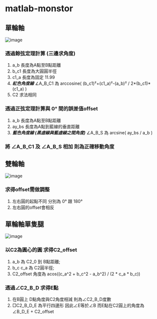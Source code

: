 # matlab-monstor

## 單輪軸

![image](https://github.com/ss32324/matlab-monstor/blob/fix/001/%E8%BC%AA%E8%BB%B8.gif)

### 透過餘弦定理計算 (三邊求角度)
1. a_b 長度為A點至B點距離
2. b_c1 長度為大圓圓半徑
3. c1_a 長度為固定 11.99
4. ***紅色角度線*** ∠A_B_C1 為 arccosine( (b_c1)²+(c1_a)²-(a_b)² / 2*(b_c1)*(c1_a) )
5. C2 求法相同


### 透過正弦定理計算與 0° 間的誤差值offset
1. a_b 長度為A點至B點距離
2. ay_bs 長度為A點到藍線的垂直距離
3. ***藍色角度線 (黑虛線與藍虛線之間角度)*** ∠A_B_S 為 arcsine( ay_bs / a_b )

### 將 ∠A_B_C1 及 ∠A_B_S 相加 則為正確移動角度



## 雙輪軸

![image](https://github.com/ss32324/matlab-monstor/blob/test/double_axle/%E9%9B%99%E8%BC%AA%E8%BB%B8.gif)

### 求得offset需做調整
1. 左右圓的起點不同 分別為 0° 跟 180°
2. 左右圓的offset會相反

## 單輪軸單隻腿
![image](https://github.com/ss32324/matlab-monstor/blob/test/leg/%E5%96%AE%E8%85%B3%E6%9C%89%E5%9C%93.gif)

### 以C2為圓心的圓  求得C2_offset
1. a_b 為 C2_0 到 B點距離;
2. b_c c_a 為 C2圓半徑;
3. C2_offset 角度為 acos((c_a^2 + b_c^2 - a_b^2) / (2 * c_a * b_c))

### 透過∠C2_B_D 求得E點
1. 在B圓上 D點角度與C2角度相減 則為∠C2_B_D度數
2. □C2_B_D_E 為平行四邊形 因此∠E等於∠B 而E點在C2圓上的角度為∠B_D_E + C2_offset


